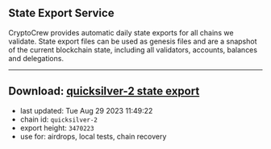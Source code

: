 ## State Export Service
CryptoCrew provides automatic daily state exports for all chains we validate. State export files can be used as genesis files and are a snapshot of the current blockchain state, including all validators, accounts, balances and delegations.

---
**Download: [quicksilver-2 state export](https://dl.ccvalidators.com/SERVICE/quicksilver/quicksilver-2_export_3470223.json)**
---

- last updated: Tue Aug 29 2023 11:49:22
- chain id: `quicksilver-2`
- export height: `3470223`
- use for: airdrops, local tests, chain recovery
